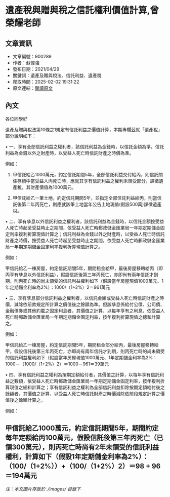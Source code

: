 # 遺產稅與贈與稅之信託權利價值計算,曾榮耀老師

## 文章資訊
- 文章編號：900289
- 作者：蘇偉強
- 發布日期：2021/04/29
- 關鍵詞：遺產及贈與稅法、信託利益、遺產稅
- 爬取時間：2025-02-02 19:31:22
- 原文連結：[閱讀原文](https://real-estate.get.com.tw/Columns/detail.aspx?no=900289)

## 內文
各位同學好

遺產及贈與稅法第10條之1規定有信託利益之價值計算，本期專欄茲就「遺產稅」部分說明如下：

• 一、享有全部信託利益之權利者，該信託利益為金錢時，以信託金額為準，信託利益為金錢以外之財產時，以受益人死亡時信託財產之時價為準。

例如：

1. 甲信託給乙1000萬元，約定信託期間5年，全部信託利益交付給丙，則信託關係存續中當受益人丙死亡時，應就其享有信託利益之權利未領受部分，課徵遺產稅，其財產價值為1000萬元。

2. 甲信託給乙一筆土地，約定信託期間5年，並指定全部信託利益給丙，則當信託後第二年丙死亡，則應就該筆土地當年公告土地現值(假設500萬)課徵遺產稅。

• 二、享有孳息以外信託利益之權利者，該信託利益為金錢時，以信託金額按受益人死亡時起至受益時止之期間，依受益人死亡時郵政儲金匯業局一年期定期儲金固定利率複利折算現值計算之；信託利益為金錢以外之財產時，以受益人死亡時信託財產之時價，按受益人死亡時起至受益時止之期間，依受益人死亡時郵政儲金匯業局一年期定期儲金固定利率複利折算現值計算之。

例如：

甲信託給乙一棟房屋，約定信託期間5年，期間租金給甲，最後房屋移轉給丙（即丙享有孳息以外信託利益），假設信託後第三年丙死亡，亦即尚有兩年信託才到期，則丙死亡時的尚未領受的信託利益權利如下（假設當年房屋現值1000萬元、1年定期儲金利率為2%）：1000/（1+2%）2＝961萬元

• 三、享有孳息部分信託利益之權利者，以信託金額或受益人死亡時信託財產之時價，減除依前款規定所計算之價值後之餘額為準。但該孳息係給付公債、公司債、金融債券或其他約載之固定利息者，其價值之計算，以每年享有之利息，依受益人死亡時郵政儲金匯業局一年期定期儲金固定利率，按年複利折算現值之總和計算之。

例如：

甲信託給乙一棟房屋，約定信託期間5年，期間租金部分給丙，最後房屋移轉給甲，假設信託後第三年丙死亡，亦即尚有兩年信託才到期，則丙死亡時的尚未領受的信託利益權利如下（假設當年房屋現值1000萬元、1年定期儲金利率為2%：1000－（1000/（1+2%）2）＝1000－961＝39萬元

• 四、享有信託利益之權利為按期定額給付者，其價值之計算，以每年享有信託利益之數額，依受益人死亡時郵政儲金匯業局一年期定期儲金固定利率，按年複利折算現值之總和計算之；享有信託利益之權利為全部信託利益扣除按期定額給付後之餘額者，其價值之計算，以受益人死亡時信託財產之時價減除依前段規定計算之價值後之餘額計算之。

例如：

甲信託給乙1000萬元，約定信託期間5年，期間約定每年定額給丙100萬元，假設信託後第三年丙死亡（已領300萬元），則丙死亡時尚有2年未領受的信託利益權利，計算如下（假設1年定期儲金利率為2%）：（100/（1+2%））+（100/（1+2%）2）＝98 + 96＝194萬元
---
*注：本文圖片存放於 ./images/ 目錄下*

